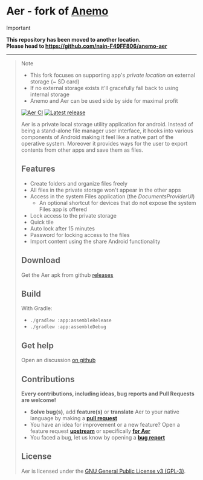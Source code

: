 # Aer - fork of [Anemo]

> [!IMPORTANT]  
> **This repository has been moved to another location.**  
> **Please head to https://github.com/nain-F49FF806/anemo-aer**

---

>    > [!NOTE]  
>    > - This fork focuses on supporting app's *private location* on external storage (~ SD card)  
>    > - If no external storage exists it'll gracefully fall back to using internal storage  
>    > - Anemo and Aer can be used side by side for maximal profit
>
>    [Anemo]: (https://github.com/2bllw8/anemo)
>
>    [![Aer CI](https://github.com/nain-F49FF806/anemo-aeolus/actions/workflows/main.yml/badge.svg)](https://github.com/nain-F49FF806/anemo-aeolus/actions/workflows/main.yml)
>    [![Latest release](https://img.shields.io/github/v/release/nain-F49FF806/anemo-aeolus?label=download)](https://github.com/nain-F49FF806/anemo-aeolus/releases/latest)
>
>    Aer is a private local storage utility application for android.
>    Instead of being a stand-alone file manager user interface, it hooks into various components of
>    Android making it feel like a native part of the operative system.
>    Moreover it provides ways for the user to export contents from other apps and save them as files.
>
>    ## Features
>
>    - Create folders and organize files freely
>    - All files in the private storage won't appear in the other apps
>    - Access in the system Files application (the _DocumentsProviderUI_)
>        - An optional shortcut for devices that do not expose the system Files app is offered
>    - Lock access to the private storage
>    - Quick tile
>    - Auto lock after 15 minutes
>    - Password for locking access to the files
>    - Import content using the share Android functionality
>
>    ## Download
>
>    Get the Aer apk from github [releases](https://github.com/nain-F49FF806/anemo-aeolus/releases)
>
>    <!--- 
>    [<img src="https://fdroid.gitlab.io/artwork/badge/get-it-on.png"
>        alt="Get it on F-Droid"
>        height="60">](https://f-droid.org/packages/exe.bbllw8.anemo/)
>    -->
>
>    ## Build
>
>    With Gradle:
>    - `./gradlew :app:assembleRelease`
>    - `./gradlew :app:assembleDebug`
>
>    ## Get help
>
>    Open an discussion [on github](https://github.com/2bllw8/anemo/discussions/new?category=Q-A)
>
>    ## Contributions
>
>    **Every contributions, including ideas, bug reports and Pull Requests are welcome!**
>
>    - **Solve bug(s)**, add **feature(s)** or **translate** Aer to your native language by making a **[pull request](https://help.github.com/articles/about-pull-requests/)**
>    - You have an idea for improvement or a new feature? Open a feature request **[upstream](https://github.com/2bllw8/anemo/issues/new?assignees=&labels=enhancement&template=feature_request.yml&title=[Feature+request]+)** or specifically **[for Aer](https://github.com/nain-F49FF806/anemo-aeolus/issues/new?assignees=&labels=enhancement&template=feature_request.yml&title=[Feature+request]+)**
>    - You faced a bug, let us know by opening a **[bug report](https://github.com/nain-F49FF806/anemo-aeolus/issues/new?assignees=&labels=bug&template=bug_report.yml&title=%5BBug%5D+)**
>
>    ## License
>
>    Aer is licensed under the [GNU General Public License v3 (GPL-3)](http://www.gnu.org/copyleft/gpl.html).
>
